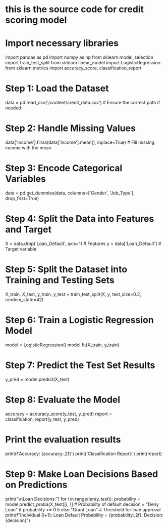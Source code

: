 # this is the source code for credit scoring model 
# Import necessary libraries
import pandas as pd
import numpy as np
from sklearn.model_selection import train_test_split
from sklearn.linear_model import LogisticRegression
from sklearn.metrics import accuracy_score, classification_report

# Step 1: Load the Dataset
data = pd.read_csv('/content/credit_data.csv')  # Ensure the correct path if needed

# Step 2: Handle Missing Values
data['Income'].fillna(data['Income'].mean(), inplace=True)  # Fill missing income with the mean

# Step 3: Encode Categorical Variables
data = pd.get_dummies(data, columns=['Gender', 'Job_Type'], drop_first=True)

# Step 4: Split the Data into Features and Target
X = data.drop('Loan_Default', axis=1)  # Features
y = data['Loan_Default']  # Target variable

# Step 5: Split the Dataset into Training and Testing Sets
X_train, X_test, y_train, y_test = train_test_split(X, y, test_size=0.2, random_state=42)

# Step 6: Train a Logistic Regression Model
model = LogisticRegression()
model.fit(X_train, y_train)

# Step 7: Predict the Test Set Results
y_pred = model.predict(X_test)

# Step 8: Evaluate the Model
accuracy = accuracy_score(y_test, y_pred)
report = classification_report(y_test, y_pred)

# Print the evaluation results
print(f'Accuracy: {accuracy:.2f}')
print('Classification Report:')
print(report)

# Step 9: Make Loan Decisions Based on Predictions
print("\nLoan Decisions:")
for i in range(len(y_test)):
    probability = model.predict_proba(X_test)[i, 1]  # Probability of default
    decision = "Deny Loan" if probability >= 0.5 else "Grant Loan"  # Threshold for loan approval
    print(f"Individual {i+1}: Loan Default Probability = {probability:.2f}, Decision: {decision}")
